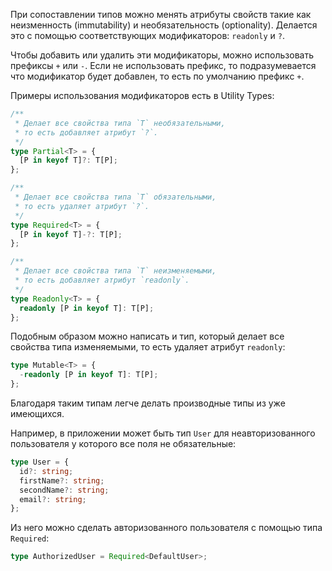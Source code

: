 При сопоставлении типов можно менять атрибуты свойств такие как неизменность (immutability) и необязательность (optionality). Делается это с помощью соответствующих модификаторов: `readonly` и `?`.

Чтобы добавить или удалить эти модификаторы, можно использовать префиксы `+` или `-`. Если не использовать префикс, то подразумевается что модификатор будет добавлен, то есть по умолчанию префикс `+`.

Примеры использования модификаторов есть в Utility Types:

```typescript
/**
 * Делает все свойства типа `T` необязательными,
 * то есть добавляет атрибут `?`.
 */
type Partial<T> = {
  [P in keyof T]?: T[P];
};

/**
 * Делает все свойства типа `T` обязательными,
 * то есть удаляет атрибут `?`.
 */
type Required<T> = {
  [P in keyof T]-?: T[P];
};

/**
 * Делает все свойства типа `T` неизменяемыми,
 * то есть добавляет атрибут `readonly`.
 */
type Readonly<T> = {
  readonly [P in keyof T]: T[P];
};
```

Подобным образом можно написать и тип, который делает все свойства типа изменяемыми, то есть удаляет атрибут `readonly`:

```typescript
type Mutable<T> = {
  -readonly [P in keyof T]: T[P];
};
```

Благодаря таким типам легче делать производные типы из уже имеющихся.

Например, в приложении может быть тип `User` для неавторизованного пользователя у которого все поля не обязательные:

```typescript
type User = {
  id?: string;
  firstName?: string;
  secondName?: string;
  email?: string;
};
```

Из него можно сделать авторизованного пользователя с помощью типа `Required`:

```typescript
type AuthorizedUser = Required<DefaultUser>;
```
